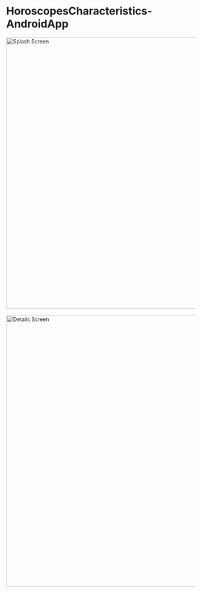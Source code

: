 # HoroscopesCharacteristics-AndroidApp
<img src="https://user-images.githubusercontent.com/18592588/64194891-d40ce600-ce88-11e9-9e3e-fead90608a83.gif" alt="Splash Screen" height="720"> &nbsp; <img src="https://user-images.githubusercontent.com/18592588/64191901-344c5980-ce82-11e9-8303-bdff9695e6c1.gif" alt="Details Screen" height="720">
